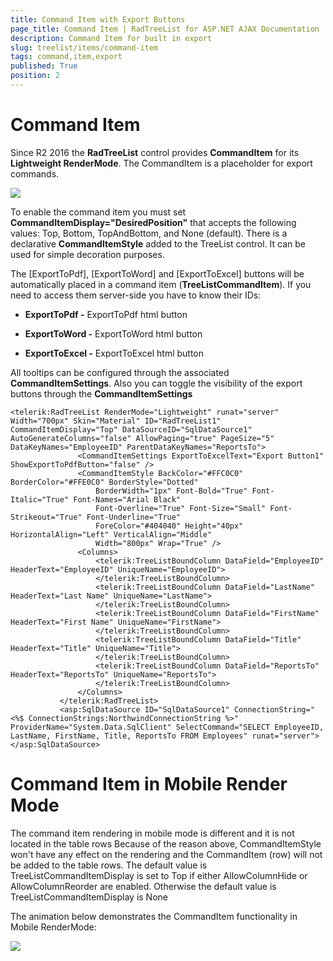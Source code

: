 ```yaml
---
title: Command Item with Export Buttons
page_title: Command Item | RadTreeList for ASP.NET AJAX Documentation
description: Command Item for built in export
slug: treelist/items/command-item
tags: command,item,export
published: True
position: 2
---
```


# Command Item



Since R2 2016 the **RadTreeList** control provides **CommandItem** for its **Lightweight RenderMode**. The CommandItem is a placeholder for export commands.

![](images/treelist-command-item1.png)

To enable the command item you must set **CommandItemDisplay="DesiredPosition"** that accepts the following values: Top, Bottom, TopAndBottom, and None (default).
There is a declarative **CommandItemStyle** added to the TreeList control. It can be used for simple decoration purposes.

The [ExportToPdf], [ExportToWord] and [ExportToExcel] buttons will be automatically placed in a command item (**TreeListCommandItem**). If you need to access them server-side you have to know their IDs:

* **ExportToPdf -** ExportToPdf html button

* **ExportToWord -** ExportToWord html button

* **ExportToExcel -** ExportToExcel html button

All tooltips can be configured through the associated **CommandItemSettings**. Also you can toggle the visibility of the export buttons through the **CommandItemSettings**

````ASP.NET
<telerik:RadTreeList RenderMode="Lightweight" runat="server" Width="700px" Skin="Material" ID="RadTreeList1" CommandItemDisplay="Top" DataSourceID="SqlDataSource1" AutoGenerateColumns="false" AllowPaging="true" PageSize="5" DataKeyNames="EmployeeID" ParentDataKeyNames="ReportsTo">
               <CommandItemSettings ExportToExcelText="Export Button1" ShowExportToPdfButton="false" />
               <CommandItemStyle BackColor="#FFC0C0" BorderColor="#FFE0C0" BorderStyle="Dotted"
                   BorderWidth="1px" Font-Bold="True" Font-Italic="True" Font-Names="Arial Black"
                   Font-Overline="True" Font-Size="Small" Font-Strikeout="True" Font-Underline="True"
                   ForeColor="#404040" Height="40px" HorizontalAlign="Left" VerticalAlign="Middle"
                   Width="800px" Wrap="True" />
               <Columns>
                   <telerik:TreeListBoundColumn DataField="EmployeeID" HeaderText="EmployeeID" UniqueName="EmployeeID">
                   </telerik:TreeListBoundColumn>
                   <telerik:TreeListBoundColumn DataField="LastName" HeaderText="Last Name" UniqueName="LastName">
                   </telerik:TreeListBoundColumn>
                   <telerik:TreeListBoundColumn DataField="FirstName" HeaderText="First Name" UniqueName="FirstName">
                   </telerik:TreeListBoundColumn>
                   <telerik:TreeListBoundColumn DataField="Title" HeaderText="Title" UniqueName="Title">
                   </telerik:TreeListBoundColumn>
                   <telerik:TreeListBoundColumn DataField="ReportsTo" HeaderText="ReportsTo" UniqueName="ReportsTo">
                   </telerik:TreeListBoundColumn>
               </Columns>
           </telerik:RadTreeList>
           <asp:SqlDataSource ID="SqlDataSource1" ConnectionString="<%$ ConnectionStrings:NorthwindConnectionString %>" ProviderName="System.Data.SqlClient" SelectCommand="SELECT EmployeeID, LastName, FirstName, Title, ReportsTo FROM Employees" runat="server"></asp:SqlDataSource>			
````


# Command Item in Mobile Render Mode

The command item rendering in mobile mode is different and it is not located in the table rows
Because of the reason above, CommandItemStyle won't have any effect on the rendering and the CommandItem (row) will not be added to the table rows.
The default value is TreeListCommandItemDisplay is set to Top if either AllowColumnHide or AllowColumnReorder are enabled. Otherwise the default value is TreeListCommandItemDisplay is None

The animation below demonstrates the CommandItem functionality in Mobile RenderMode:

![](images/TreeList-Mobile-ExportButtons-animation.gif)


